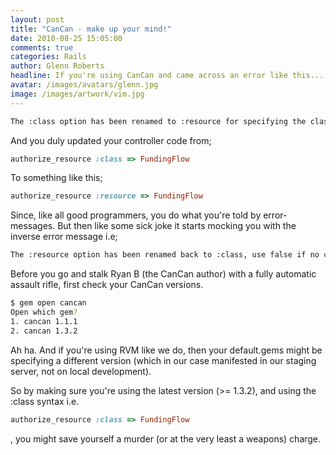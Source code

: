 ```yaml
---
layout: post
title: "CanCan - make up your mind!"
date: 2010-08-25 15:05:00
comments: true
categories: Rails
author: Glenn Roberts
headline: If you're using CanCan and came across an error like this...
avatar: /images/avatars/glenn.jpg
image: /images/artwork/vim.jpg
---
```

``` bash
The :class option has been renamed to :resource for specifying the class in CanCan.
```

And you duly updated your controller code from;

``` ruby
authorize_resource :class => FundingFlow
```

To something like this;

``` ruby
authorize_resource :resource => FundingFlow
```

Since, like all good programmers, you do what you're told by error-messages. But then like some sick joke it starts mocking you with the inverse error message i.e;

``` bash
The :resource option has been renamed back to :class, use false if no class.
```

Before you go and stalk Ryan B (the CanCan author) with a fully automatic assault rifle, first check your CanCan versions.

``` bash
$ gem open cancan
Open which gem? 
1. cancan 1.1.1 
2. cancan 1.3.2
```

Ah ha. And if you're using RVM like we do, then your default.gems might be specifying a different version (which in our case manifested in our staging server, not on local development).

So by making sure you're using the latest version (>= 1.3.2), and using the :class syntax i.e.

``` ruby
authorize_resource :class => FundingFlow
```

, you might save yourself a murder (or at the very least a weapons) charge.
